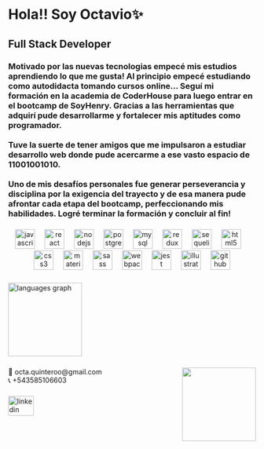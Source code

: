 <h1 align="left">Hola!! Soy Octavio✨</h1>

###

<h2 align="left">Full Stack Developer</h2>

###

<h3 align="left">Motivado por las nuevas tecnologias empecé mis estudios aprendiendo lo que me gusta! Al principio empecé estudiando como autodidacta tomando cursos online... Seguí mi formación en la academia de CoderHouse para luego entrar en el bootcamp de SoyHenry. Gracias a las herramientas que adquirí pude desarrollarme y fortalecer mis aptitudes como programador.<br><br>Tuve la suerte de tener amigos que me impulsaron a estudiar desarrollo web donde pude acercarme a ese vasto espacio de 11001001010. <br><br>Uno de mis desafíos personales fue generar perseverancia y disciplina por la exigencia del trayecto y de esa manera pude afrontar cada etapa del bootcamp, perfeccionando mis habilidades. Logré terminar la formación y concluir al fin!</h3>

###

<div align="center">
  <img src="https://cdn.jsdelivr.net/gh/devicons/devicon/icons/javascript/javascript-original.svg" height="40" alt="javascript logo"  />
  <img width="12" />
  <img src="https://cdn.jsdelivr.net/gh/devicons/devicon/icons/react/react-original.svg" height="40" alt="react logo"  />
  <img width="12" />
  <img src="https://cdn.jsdelivr.net/gh/devicons/devicon/icons/nodejs/nodejs-original.svg" height="40" alt="nodejs logo"  />
  <img width="12" />
  <img src="https://cdn.jsdelivr.net/gh/devicons/devicon/icons/postgresql/postgresql-original.svg" height="40" alt="postgresql logo"  />
  <img width="12" />
  <img src="https://cdn.jsdelivr.net/gh/devicons/devicon/icons/mysql/mysql-original.svg" height="40" alt="mysql logo"  />
  <img width="12" />
  <img src="https://cdn.jsdelivr.net/gh/devicons/devicon/icons/redux/redux-original.svg" height="40" alt="redux logo"  />
  <img width="12" />
  <img src="https://cdn.jsdelivr.net/gh/devicons/devicon/icons/sequelize/sequelize-original.svg" height="40" alt="sequelize logo"  />
  <img width="12" />
  <img src="https://cdn.jsdelivr.net/gh/devicons/devicon/icons/html5/html5-original.svg" height="40" alt="html5 logo"  />
  <img width="12" />
  <img src="https://cdn.jsdelivr.net/gh/devicons/devicon/icons/css3/css3-original.svg" height="40" alt="css3 logo"  />
  <img width="12" />
  <img src="https://cdn.jsdelivr.net/gh/devicons/devicon/icons/materialui/materialui-original.svg" height="40" alt="materialui logo"  />
  <img width="12" />
  <img src="https://cdn.jsdelivr.net/gh/devicons/devicon/icons/sass/sass-original.svg" height="40" alt="sass logo"  />
  <img width="12" />
  <img src="https://cdn.jsdelivr.net/gh/devicons/devicon/icons/webpack/webpack-original.svg" height="40" alt="webpack logo"  />
  <img width="12" />
  <img src="https://cdn.jsdelivr.net/gh/devicons/devicon/icons/jest/jest-plain.svg" height="40" alt="jest logo"  />
  <img width="12" />
  <img src="https://cdn.jsdelivr.net/gh/devicons/devicon/icons/illustrator/illustrator-plain.svg" height="40" alt="illustrator logo"  />
  <img width="12" />
  <img src="https://cdn.jsdelivr.net/gh/devicons/devicon/icons/github/github-original.svg" height="40" alt="github logo"  />
</div>

###

<div align="left">
  <img src="https://github-readme-stats.vercel.app/api/top-langs?username=octa-quintero&locale=es&hide_title=false&layout=compact&card_width=320&langs_count=5&theme=aura&hide_border=true&order=2&custom_title=Top Tecnologias" height="150" alt="languages graph"  />
</div>

###

<img align="right" height="150" src="https://media.giphy.com/media/V1oAq9IfVTnvPrrKWe/giphy.gif"  />

###

<p align="left">📨  octa.quinteroo@gmail.com<br>📞 +543585106603</p>

###

<div align="left">
  <a href="https://www.linkedin.com/in/octavio-quintero/" target="_blank">
    <img src="https://raw.githubusercontent.com/maurodesouza/profile-readme-generator/master/src/assets/icons/social/linkedin/default.svg" width="52" height="40" alt="linkedin logo"  />
  </a>
</div>

###